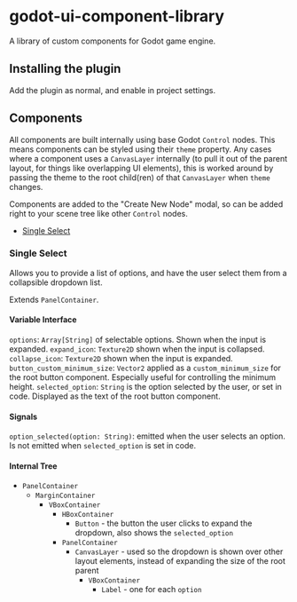 # godot-ui-component-library

A library of custom components for Godot game engine.

## Installing the plugin

Add the plugin as normal, and enable in project settings.

## Components

All components are built internally using base Godot `Control` nodes. This means components can be styled using their `theme` property. Any cases where a component uses a `CanvasLayer` internally (to pull it out of the parent layout, for things like overlapping UI elements), this is worked around by passing the theme to the root child(ren) of that `CanvasLayer` when `theme` changes.

Components are added to the "Create New Node" modal, so can be added right to your scene tree like other `Control` nodes.

- [Single Select](#single-select)

### Single Select

Allows you to provide a list of options, and have the user select them from a collapsible dropdown list.

Extends `PanelContainer`.

#### Variable Interface

`options`: `Array[String]` of selectable options. Shown when the input is expanded.
`expand_icon`: `Texture2D` shown when the input is collapsed.
`collapse_icon`: `Texture2D` shown when the input is expanded.
`button_custom_minimum_size`: `Vector2` applied as a `custom_minimum_size` for the root button component. Especially useful for controlling the minimum height.
`selected_option`: `String` is the option selected by the user, or set in code. Displayed as the text of the root button component.

#### Signals

`option_selected(option: String)`: emitted when the user selects an option. Is not emitted when `selected_option` is set in code.

#### Internal Tree

- `PanelContainer`
  - `MarginContainer`
    - `VBoxContainer`
      - `HBoxContainer`
        - `Button` - the button the user clicks to expand the dropdown, also shows the `selected_option`
      - `PanelContainer`
        - `CanvasLayer` - used so the dropdown is shown over other layout elements, instead of expanding the size of the root parent
          - `VBoxContainer`
            - `Label` - one for each `option`
